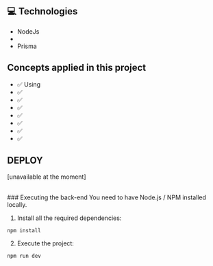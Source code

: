 ## 💻 Technologies

- NodeJs
-
- Prisma

## Concepts applied in this project

- ✅ Using
- ✅
- ✅
- ✅
- ✅
- ✅
- ✅
- ✅
  <br/>

## DEPLOY

[unavailable at the moment]

<br/>
### Executing the back-end
You need to have Node.js / NPM installed locally.

1. Install all the required dependencies:

```
npm install
```

2. Execute the project:

```
npm run dev
```
